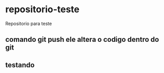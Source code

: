 # repositorio-teste
Repositorio para teste

## comando git push ele altera o codigo dentro do git 

## testando